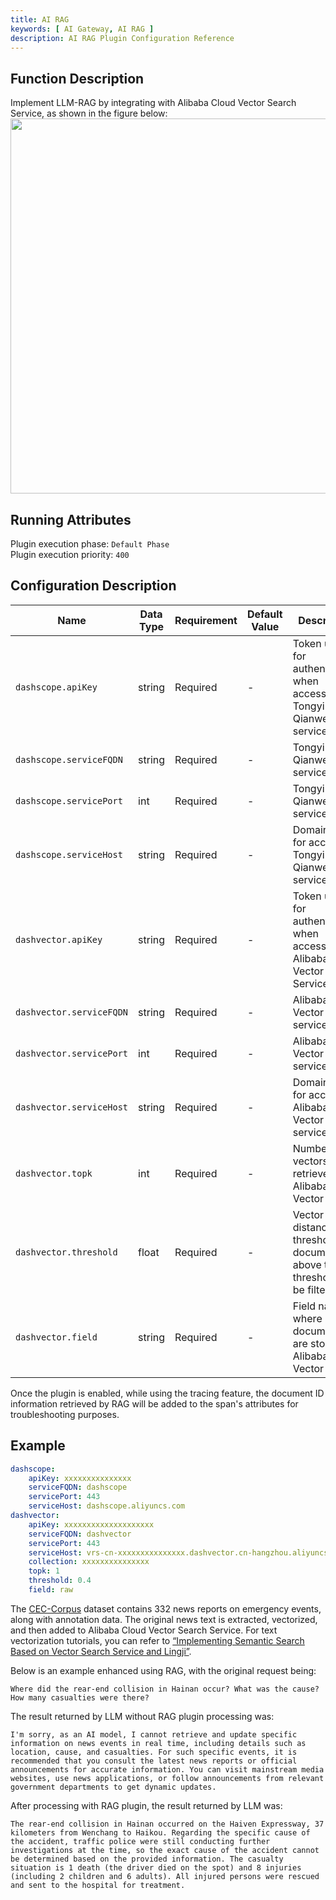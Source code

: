 ```yaml
---
title: AI RAG
keywords: [ AI Gateway, AI RAG ]
description: AI RAG Plugin Configuration Reference
---
```

## Function Description
Implement LLM-RAG by integrating with Alibaba Cloud Vector Search Service, as shown in the figure below:
<img src="https://img.alicdn.com/imgextra/i1/O1CN01LuRVs41KhoeuzakeF_!!6000000001196-0-tps-1926-1316.jpg" width=600>

## Running Attributes
Plugin execution phase: `Default Phase`  
Plugin execution priority: `400`  

## Configuration Description
| Name                     | Data Type | Requirement | Default Value | Description                                                                               |
|--------------------------|-----------|-------------|---------------|-------------------------------------------------------------------------------------------|
| `dashscope.apiKey`      | string    | Required    | -             | Token used for authentication when accessing Tongyi Qianwen service.                    |
| `dashscope.serviceFQDN` | string    | Required    | -             | Tongyi Qianwen service name                                                                |
| `dashscope.servicePort` | int       | Required    | -             | Tongyi Qianwen service port                                                                |
| `dashscope.serviceHost` | string    | Required    | -             | Domain name for accessing Tongyi Qianwen service                                            |
| `dashvector.apiKey`     | string    | Required    | -             | Token used for authentication when accessing Alibaba Cloud Vector Search Service.         |
| `dashvector.serviceFQDN`| string    | Required    | -             | Alibaba Cloud Vector Search service name                                                   |
| `dashvector.servicePort`| int       | Required    | -             | Alibaba Cloud Vector Search service port                                                   |
| `dashvector.serviceHost`| string    | Required    | -             | Domain name for accessing Alibaba Cloud Vector Search service                               |
| `dashvector.topk`       | int       | Required    | -             | Number of vectors to retrieve from Alibaba Cloud Vector Search                              |
| `dashvector.threshold`   | float     | Required    | -             | Vector distance threshold; documents above this threshold will be filtered out              |
| `dashvector.field`      | string    | Required    | -             | Field name where documents are stored in Alibaba Cloud Vector Search                       |

Once the plugin is enabled, while using the tracing feature, the document ID information retrieved by RAG will be added to the span's attributes for troubleshooting purposes.

## Example
```yaml
dashscope:
    apiKey: xxxxxxxxxxxxxxx
    serviceFQDN: dashscope
    servicePort: 443
    serviceHost: dashscope.aliyuncs.com
dashvector:
    apiKey: xxxxxxxxxxxxxxxxxxxx
    serviceFQDN: dashvector
    servicePort: 443
    serviceHost: vrs-cn-xxxxxxxxxxxxxxx.dashvector.cn-hangzhou.aliyuncs.com
    collection: xxxxxxxxxxxxxxx
    topk: 1
    threshold: 0.4
    field: raw
```
The [CEC-Corpus](https://github.com/shijiebei2009/CEC-Corpus) dataset contains 332 news reports on emergency events, along with annotation data. The original news text is extracted, vectorized, and then added to Alibaba Cloud Vector Search Service. For text vectorization tutorials, you can refer to [“Implementing Semantic Search Based on Vector Search Service and Lingji”](https://help.aliyun.com/document_detail/2510234.html).

Below is an example enhanced using RAG, with the original request being:
```
Where did the rear-end collision in Hainan occur? What was the cause? How many casualties were there?
```
The result returned by LLM without RAG plugin processing was:
```
I'm sorry, as an AI model, I cannot retrieve and update specific information on news events in real time, including details such as location, cause, and casualties. For such specific events, it is recommended that you consult the latest news reports or official announcements for accurate information. You can visit mainstream media websites, use news applications, or follow announcements from relevant government departments to get dynamic updates.
```
After processing with RAG plugin, the result returned by LLM was:
```
The rear-end collision in Hainan occurred on the Haiven Expressway, 37 kilometers from Wenchang to Haikou. Regarding the specific cause of the accident, traffic police were still conducting further investigations at the time, so the exact cause of the accident cannot be determined based on the provided information. The casualty situation is 1 death (the driver died on the spot) and 8 injuries (including 2 children and 6 adults). All injured persons were rescued and sent to the hospital for treatment.
```
